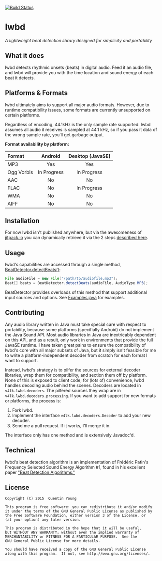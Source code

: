 [![Build Status](https://travis-ci.com/pmonks/lwbd.svg?branch=master)](https://travis-ci.com/pmonks/lwbd)

lwbd
====

*A lightweight beat detection library designed for simplicity and portability*

What it does
------------
lwbd detects rhythmic onsets (beats) in digital audio. Feed it an audio file,
and lwbd will provide you with the time location and sound energy of each beat
it detects.

Platforms & Formats
-------------------
lwbd ultimately aims to support all major audio formats. However, due to runtime
compatibility issues, some formats are currently unsupported on certain platforms.

Regardless of encoding, 44.1kHz is the only sample rate supported. lwbd assumes
all audio it receives is sampled at 44.1 kHz, so if you pass it data of the wrong
sample rate, you'll get garbage output.

**Format availability by platform:**

| Format     | Android         | Desktop (JavaSE) |
| :-----     | :-------------: | :--------------: |
| MP3        | Yes             | Yes              |
| Ogg Vorbis | In Progress     | In Progress      |
| AAC        | No              | No               |
| FLAC       | No              | In Progress      |
| WMA        | No              | No               |
| AIFF       | No              | No               |

Installation
------------
For now lwbd isn't published anywhere, but via the awesomeness of [jitpack.io](https://jitpack.io/)
you can dynamically retrieve it via the 2 steps [described here](https://jitpack.io/#pmonks/lwbd/-SNAPSHOT).

Usage
-----
lwbd's capabilities are accessed through a single method, [BeatDetector.detectBeats()](https://github.com/pmonks/lwbd/blob/master/src/main/java/v4lk/lwbd/BeatDetector.java#L261):
```java
File audioFile = new File("/path/to/audiofile.mp3");
Beat[] beats = BeatDetector.detectBeats(audioFile, AudioType.MP3);
```
BeatDetector provides overloads of this method that support additional input sources
and options. See [Examples.java](https://github.com/pmonks/lwbd/blob/master/src/main/java/v4lk/lwbd/Examples.java) for examples.

Contributing
------------
Any audio library written in Java must take special care with respect to
portability, because some platforms (specifially Android) do not implement
the Java Sound API. Most audio libraries in Java are inextricably dependent
on this API, and as a result, only work in environments that provide the full
JavaSE runtime. I have taken great pains to ensure the compatibility of lwbd's
core with all major subsets of Java, but it simply isn't feasible for me to write
a platform-independent decoder from scratch for each format I want to support.

Instead, lwbd's strategy is to pilfer the sources for external decoder libraries,
wrap them for compatibility, and section them off by platform. None of this is
exposed to client code; for (lots of) convenience, lwbd handles decoding audio
behind the scenes. Decoders are located in ```v4lk.lwbd.decoders```. The pilfered
sources they wrap are in ```v4lk.lwbd.decoders.processing```. If you want to add
support for new formats or platforms, the process is:

1. Fork lwbd.
2. Implement the interface ```v4lk.lwbd.decoders.Decoder``` to add your new
   decoder.
3. Send me a pull request. If it works, I'll merge it in.

The interface only has one method and is extensively Javadoc'd.

Technical
---------
lwbd's beat detection algorithm is an implementation of Frédéric Patin's Frequency
Selected Sound Energy Algorithm #1, found in his excellent paper
["Beat Detection Algorithms."](http://www.flipcode.com/misc/BeatDetectionAlgorithms.pdf)

License
-------
```
Copyright (C) 2015  Quentin Young

This program is free software: you can redistribute it and/or modify
it under the terms of the GNU General Public License as published by
the Free Software Foundation, either version 3 of the License, or
(at your option) any later version.

This program is distributed in the hope that it will be useful,
but WITHOUT ANY WARRANTY; without even the implied warranty of
MERCHANTABILITY or FITNESS FOR A PARTICULAR PURPOSE.  See the
GNU General Public License for more details.

You should have received a copy of the GNU General Public License
along with this program.  If not, see http://www.gnu.org/licenses/.
```
